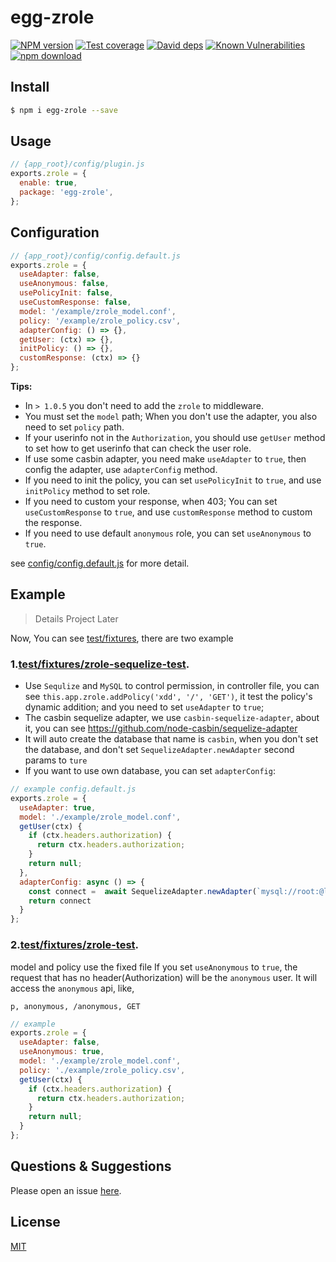# egg-zrole

[![NPM version][npm-image]][npm-url]
[![Test coverage][codecov-image]][codecov-url]
[![David deps][david-image]][david-url]
[![Known Vulnerabilities][snyk-image]][snyk-url]
[![npm download][download-image]][download-url]

[npm-image]: https://img.shields.io/npm/v/egg-zrole.svg?style=flat-square
[npm-url]: https://npmjs.org/package/egg-zrole
[codecov-image]: https://img.shields.io/codecov/c/github/klren0312/egg-zrole.svg?style=flat-square
[codecov-url]: https://codecov.io/github/klren0312/egg-zrole?branch=master
[david-image]: https://img.shields.io/david/klren0312/egg-zrole.svg?style=flat-square
[david-url]: https://david-dm.org/klren0312/egg-zrole
[snyk-image]: https://snyk.io/test/npm/egg-zrole/badge.svg?style=flat-square
[snyk-url]: https://snyk.io/test/npm/egg-zrole
[download-image]: https://img.shields.io/npm/dm/egg-zrole.svg?style=flat-square
[download-url]: https://npmjs.org/package/egg-zrole

<!--
Description here.
-->

## Install

```bash
$ npm i egg-zrole --save
```

## Usage

```js
// {app_root}/config/plugin.js
exports.zrole = {
  enable: true,
  package: 'egg-zrole',
};
```

## Configuration

```js
// {app_root}/config/config.default.js
exports.zrole = {
  useAdapter: false,
  useAnonymous: false,
  usePolicyInit: false,
  useCustomResponse: false,
  model: '/example/zrole_model.conf',
  policy: '/example/zrole_policy.csv',
  adapterConfig: () => {},
  getUser: (ctx) => {},
  initPolicy: () => {},
  customResponse: (ctx) => {}
};
```

**Tips:**

 - In `> 1.0.5` you don't need to add the `zrole` to middleware.
 - You must set the `model` path; When you don't use the adapter, you also need to set `policy` path.
 - If your userinfo not in the `Authorization`, you should use `getUser` method to set how to get userinfo that can check the user role.
 - If use some casbin adapter, you need make `useAdapter` to `true`, then config the adapter, use `adapterConfig` method.
 - If you need to init the policy, you can set `usePolicyInit` to `true`, and use `initPolicy` method to set role.
 - If you need to custom your response, when 403; You can set `useCustomResponse` to `true`, and use `customResponse` method to custom the response.
 - If you need to use default `anonymous` role, you can set `useAnonymous` to `true`.

see [config/config.default.js](config/config.default.js) for more detail.

## Example
> Details Project Later

Now, You can see [test/fixtures](test/fixtures), there are two example

### 1.[test/fixtures/zrole-sequelize-test](test/fixtures/zrole-sequelize-test).

 - Use `Sequlize` and `MySQL` to control permission, in controller file, you can see `this.app.zrole.addPolicy('xdd', '/', 'GET')`, it test the policy's dynamic addition; and you need to set `useAdapter` to `true`;
 - The casbin sequelize adapter, we use `casbin-sequelize-adapter`, about it, you can see https://github.com/node-casbin/sequelize-adapter
 - It will auto create the database that name is `casbin`, when you don't set the database, and don't set `SequelizeAdapter.newAdapter` second params to `ture`
 - If you want to use own database, you can set `adapterConfig`:

```javascript
// example config.default.js
exports.zrole = {
  useAdapter: true,
  model: './example/zrole_model.conf',
  getUser(ctx) {
    if (ctx.headers.authorization) {
      return ctx.headers.authorization;
    }
    return null;
  },
  adapterConfig: async () => {
    const connect =  await SequelizeAdapter.newAdapter(`mysql://root:@localhost:3306/yourDatabase`, true)
    return connect
  }
};
```

### 2.[test/fixtures/zrole-test](test/fixtures/zrole-test).

model and policy use the fixed file
If you set `useAnonymous` to `true`, the request that has no header(Authorization) will be the `anonymous` user. It will access the `anonymous` api, like,
```
p, anonymous, /anonymous, GET
```


```javascript
// example
exports.zrole = {
  useAdapter: false,
  useAnonymous: true,
  model: './example/zrole_model.conf',
  policy: './example/zrole_policy.csv',
  getUser(ctx) {
    if (ctx.headers.authorization) {
      return ctx.headers.authorization;
    }
    return null;
  }
};
```

## Questions & Suggestions

Please open an issue [here](https://github.com/klren0312/egg-zrole).

## License

[MIT](LICENSE)
